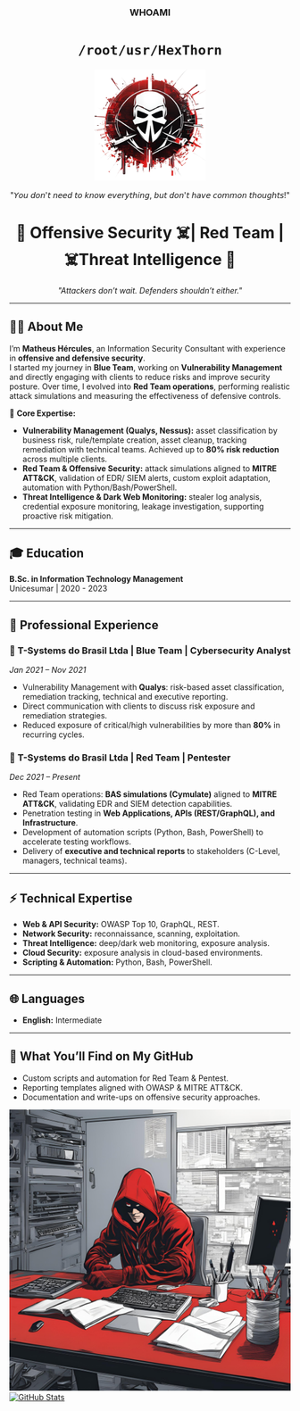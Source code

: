<h3 align="center">WHOAMI</h3>

<h1 align="center">
  <code>/root/usr/HexThorn</code>
</h1>

<p align="center">
  <img src="https://github.com/Mxsec/Mxsec/blob/main/MXsec.png" alt="Red Team Logo" width="200px">
</p>

<p align="center">"𝘠𝘰𝘶 𝘥𝘰𝘯'𝘵 𝘯𝘦𝘦𝘥 𝘵𝘰 𝘬𝘯𝘰𝘸 𝘦𝘷𝘦𝘳𝘺𝘵𝘩𝘪𝘯𝘨, 𝘣𝘶𝘵 𝘥𝘰𝘯'𝘵 𝘩𝘢𝘷𝘦 𝘤𝘰𝘮𝘮𝘰𝘯 𝘵𝘩𝘰𝘶𝘨𝘩𝘵𝘴!"</p>

<h1 align="center">🔴 Offensive Security ☠️| Red Team |☠️Threat Intelligence 🔴</h1>

<p align="center"><i>"Attackers don’t wait. Defenders shouldn’t either."</i></p>

---

## 👨‍💻 About Me
I’m **Matheus Hércules**, an Information Security Consultant with experience in **offensive and defensive security**.  
I started my journey in **Blue Team**, working on **Vulnerability Management** and directly engaging with clients to reduce risks and improve security posture. Over time, I evolved into **Red Team operations**, performing realistic attack simulations and measuring the effectiveness of defensive controls.

📌 **Core Expertise:**
- **Vulnerability Management (Qualys, Nessus):** asset classification by business risk, rule/template creation, asset cleanup, tracking remediation with technical teams. Achieved up to **80% risk reduction** across multiple clients.  
- **Red Team & Offensive Security:** attack simulations aligned to **MITRE ATT&CK**, validation of EDR/ SIEM alerts, custom exploit adaptation, automation with Python/Bash/PowerShell.  
- **Threat Intelligence & Dark Web Monitoring:** stealer log analysis, credential exposure monitoring, leakage investigation, supporting proactive risk mitigation.  

---

## 🎓 Education
**B.Sc. in Information Technology Management**  
Unicesumar | 2020 - 2023  

---

## 💼 Professional Experience
### 🔵 **T-Systems do Brasil Ltda | Blue Team | Cybersecurity Analyst**  
*Jan 2021 – Nov 2021*  
- Vulnerability Management with **Qualys**: risk-based asset classification, remediation tracking, technical and executive reporting.  
- Direct communication with clients to discuss risk exposure and remediation strategies.  
- Reduced exposure of critical/high vulnerabilities by more than **80%** in recurring cycles.  

### 🔴 **T-Systems do Brasil Ltda | Red Team | Pentester**  
*Dec 2021 – Present*  
- Red Team operations: **BAS simulations (Cymulate)** aligned to **MITRE ATT&CK**, validating EDR and SIEM detection capabilities.  
- Penetration testing in **Web Applications, APIs (REST/GraphQL), and Infrastructure**.  
- Development of automation scripts (Python, Bash, PowerShell) to accelerate testing workflows.  
- Delivery of **executive and technical reports** to stakeholders (C-Level, managers, technical teams).  

---

## ⚡ Technical Expertise
- **Web & API Security:** OWASP Top 10, GraphQL, REST.  
- **Network Security:** reconnaissance, scanning, exploitation.  
- **Threat Intelligence:** deep/dark web monitoring, exposure analysis.  
- **Cloud Security:** exposure analysis in cloud-based environments.  
- **Scripting & Automation:** Python, Bash, PowerShell.  

---

## 🌐 Languages
- **English:** Intermediate  

---

## 🚀 What You’ll Find on My GitHub
- Custom scripts and automation for Red Team & Pentest.  
- Reporting templates aligned with OWASP & MITRE ATT&CK.  
- Documentation and write-ups on offensive security approaches.  


![Minha Logo](https://github.com/Mxsec/Mxsec/blob/main/IAM.jpg)
[![GitHub Stats](https://github-readme-stats.vercel.app/api?username=Mxsec&show_icons=true&theme=dark)](https://github.com/Mxsec)


